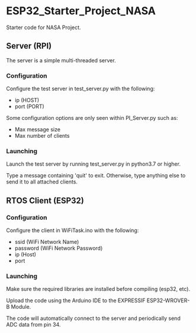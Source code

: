 # ESP32_Starter_Project_NASA
Starter code for NASA Project.

## Server (RPI)
The server is a simple multi-threaded server.
### Configuration
Configure the test server in test_server.py with the following:
* ip (HOST)
* port (PORT)

Some configuration options are only seen within PI_Server.py such as:
* Max message size
* Max number of clients

### Launching
Launch the test server by running test_server.py in python3.7 or higher.

Type a message containing 'quit' to exit. Otherwise, type anything else to send it to all attached clients.

## RTOS Client (ESP32)

### Configuration
Configure the client in WiFiTask.ino with the following:
* ssid (WiFi Network Name)
* password (WiFi Network Password)
* ip (Host)
* port

### Launching
Make sure the required libraries are installed before compiling (esp32, etc).

Upload the code using the Arduino IDE to the EXPRESSIF ESP32-WROVER-B Module.

The code will automatically connect to the server and periodically send ADC data from pin 34.

